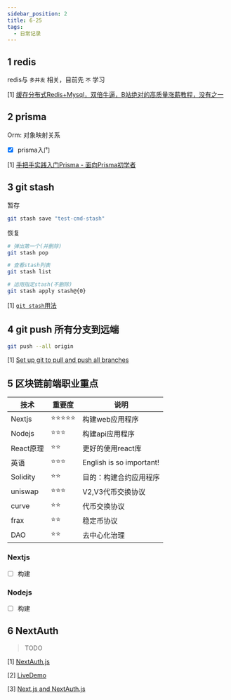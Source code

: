 ```yaml
---
sidebar_position: 2
title: 6-25
tags:
  - 日常记录
---
```




## 1 redis

redis与 `多并发` 相关，目前先 `不` 学习

[1] [缓存分布式Redis+Mysql，双倍牛逼，B站绝对的高质量涨薪教程，没有之一](https://www.bilibili.com/video/BV1nv41137PN?p=2&vd_source=4065bea3d3139c3fda8b128a6a3a90a7)

## 2 prisma

Orm: 对象映射关系

- [x] prisma入门

[1] [手把手实践入门Prisma - 面向Prisma初学者](https://www.bilibili.com/video/BV1UM4y1T7QF?spm_id_from=333.337.search-card.all.click&vd_source=4065bea3d3139c3fda8b128a6a3a90a7)

## 3 git stash

暂存

```sh
git stash save "test-cmd-stash"
```

恢复

```sh
# 弹出第一个(并删除)
git stash pop

# 查看stash列表
git stash list

# 运用指定stash(不删除)
git stash apply stash@{0}
```

[1] [`git stash`用法](https://www.cnblogs.com/tocy/p/git-stash-reference.html)

## 4 git push 所有分支到远端

```sh
git push --all origin
```

[1] [Set up git to pull and push all branches](https://stackoverflow.com/questions/1914579/set-up-git-to-pull-and-push-all-branches)

## 5 区块链前端职业重点

| 技术      | 重要度 | 说明                     |
| --------- | ------ | ------------------------ |
| Nextjs    | ⭐️⭐️⭐️⭐️⭐️  | 构建web应用程序          |
| Nodejs    | ⭐️⭐️⭐️    | 构建api应用程序          |
| React原理 | ⭐️⭐️     | 更好的使用react库        |
| 英语      | ⭐️⭐️⭐️    | English is so important! |
| Solidity  | ⭐️⭐️     | 目的：构建合约应用程序   |
| uniswap   | ⭐️⭐️⭐️    | V2,V3代币交换协议        |
| curve     | ⭐️⭐️     | 代币交换协议             |
| frax      | ⭐️⭐️     | 稳定币协议               |
| DAO       | ⭐️⭐️     | 去中心化治理             |

### Nextjs

- [ ] 构建

### Nodejs

- [ ] 构建

## 6 NextAuth

> TODO

[1] [NextAuth.js](https://next-auth.js.org/)

[2] [LiveDemo](https://next-auth-example.vercel.app/)

[3] [Next.js and NextAuth.js](https://github.com/prisma/prisma-examples/tree/latest/typescript/rest-nextjs-api-routes-auth)

